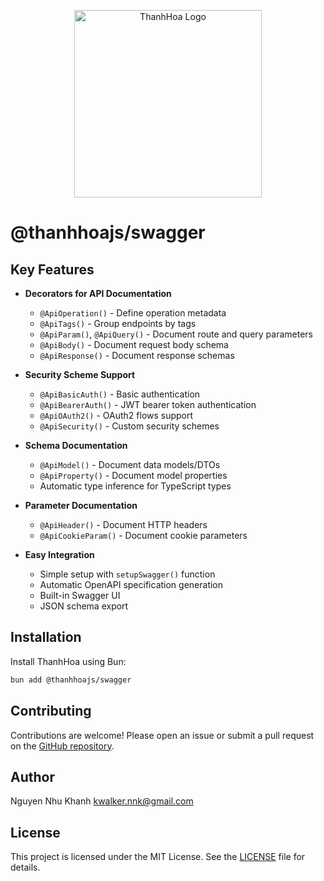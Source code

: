 <p align="center">
  <img src="https://drive.google.com/uc?export=view&id=1_M5tYoaKfXpqsOAPQl3WVWs9u5NWrG76" alt="ThanhHoa Logo" width="300"/>
</p>

# @thanhhoajs/swagger

## Key Features

- **Decorators for API Documentation**

  - `@ApiOperation()` - Define operation metadata
  - `@ApiTags()` - Group endpoints by tags
  - `@ApiParam()`, `@ApiQuery()` - Document route and query parameters
  - `@ApiBody()` - Document request body schema
  - `@ApiResponse()` - Document response schemas

- **Security Scheme Support**

  - `@ApiBasicAuth()` - Basic authentication
  - `@ApiBearerAuth()` - JWT bearer token authentication
  - `@ApiOAuth2()` - OAuth2 flows support
  - `@ApiSecurity()` - Custom security schemes

- **Schema Documentation**

  - `@ApiModel()` - Document data models/DTOs
  - `@ApiProperty()` - Document model properties
  - Automatic type inference for TypeScript types

- **Parameter Documentation**

  - `@ApiHeader()` - Document HTTP headers
  - `@ApiCookieParam()` - Document cookie parameters

- **Easy Integration**
  - Simple setup with `setupSwagger()` function
  - Automatic OpenAPI specification generation
  - Built-in Swagger UI
  - JSON schema export

## Installation

Install ThanhHoa using Bun:

```bash
bun add @thanhhoajs/swagger
```

## Contributing

Contributions are welcome! Please open an issue or submit a pull request on the [GitHub repository](https://github.com/thanhhoajs/swagger).

## Author

Nguyen Nhu Khanh <kwalker.nnk@gmail.com>

## License

This project is licensed under the MIT License. See the [LICENSE](LICENSE) file for details.
